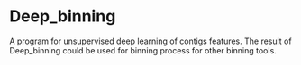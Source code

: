 # Deep_binning
A program for unsupervised deep learning of contigs features. The result of Deep_binning could be used for binning process for other binning tools.
